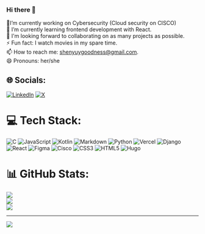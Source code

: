 ### Hi there 👋

🔭I’m currently working on Cybersecurity (Cloud security on CISCO)<br>🌱 I’m currently learning frontend development with React.<br>👯 I'm looking forward to collaborating on as many projects as possible.<br>⚡ Fun fact: I watch movies in my spare time.<br>📫 How to reach me: shenyuygoodness@gmail.com.<br>😄 Pronouns: her/she


## 🌐 Socials:
[![LinkedIn](https://img.shields.io/badge/LinkedIn-%230077B5.svg?logo=linkedin&logoColor=white)](https://linkedin.com/in/shenyuygoodness) [![X](https://img.shields.io/badge/X-black.svg?logo=X&logoColor=white)](https://x.com/shenyuygoodness) 

# 💻 Tech Stack:
![C](https://img.shields.io/badge/c-%2300599C.svg?style=for-the-badge&logo=c&logoColor=white) ![JavaScript](https://img.shields.io/badge/javascript-%23323330.svg?style=for-the-badge&logo=javascript&logoColor=%23F7DF1E) ![Kotlin](https://img.shields.io/badge/kotlin-%237F52FF.svg?style=for-the-badge&logo=kotlin&logoColor=white) ![Markdown](https://img.shields.io/badge/markdown-%23000000.svg?style=for-the-badge&logo=markdown&logoColor=white) ![Python](https://img.shields.io/badge/python-3670A0?style=for-the-badge&logo=python&logoColor=ffdd54) ![Vercel](https://img.shields.io/badge/vercel-%23000000.svg?style=for-the-badge&logo=vercel&logoColor=white) ![Django](https://img.shields.io/badge/django-%23092E20.svg?style=for-the-badge&logo=django&logoColor=white) ![React](https://img.shields.io/badge/react-%2320232a.svg?style=for-the-badge&logo=react&logoColor=%2361DAFB) ![Figma](https://img.shields.io/badge/figma-%23F24E1E.svg?style=for-the-badge&logo=figma&logoColor=white) ![Cisco](https://img.shields.io/badge/cisco-%23049fd9.svg?style=for-the-badge&logo=cisco&logoColor=black) ![CSS3](https://img.shields.io/badge/css3-%231572B6.svg?style=for-the-badge&logo=css3&logoColor=white) ![HTML5](https://img.shields.io/badge/html5-%23E34F26.svg?style=for-the-badge&logo=html5&logoColor=white) ![Hugo](https://img.shields.io/badge/Hugo-black.svg?style=for-the-badge&logo=Hugo)
# 📊 GitHub Stats:
![](https://github-readme-stats.vercel.app/api?username=shenyuygoodness&theme=shades-of-purple&hide_border=false&include_all_commits=true&count_private=true)<br/>
![](https://github-readme-streak-stats.herokuapp.com/?user=shenyuygoodness&theme=shades-of-purple&hide_border=false)<br/>
![](https://github-readme-stats.vercel.app/api/top-langs/?username=shenyuygoodness&theme=shades-of-purple&hide_border=false&include_all_commits=true&count_private=true&layout=compact)

---
[![](https://visitcount.itsvg.in/api?id=shenyuygoodness&icon=0&color=0)](https://visitcount.itsvg.in)


